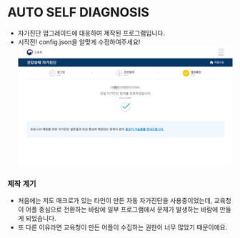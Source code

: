 # AUTO SELF DIAGNOSIS
* 자가진단 업그레이드에 대응하여 제작된 프로그램입니다.
* 시작전! config.json을 알맞게 수정하여주세요!
![스크린샷](screenshot.png)

### 제작 계기
* 처음에는 저도 매크로가 있는 타인이 만든 자동 자가진단을 사용중이었는데, 교육청이 어플 중심으로 전환하는 바람에 일부 프로그램에서 문제가 발생하는 바람에 만들게 되었습니다.
* 또 다른 이유라면 교육청이 만든 어플이 수집하는 권한이 너무 많았기 때문이에요.